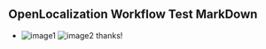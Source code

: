 ## OpenLocalization Workflow Test MarkDown
* ![image1](.\e2a2898a-f262-4eb8-9d92-41d310cc1c66.PNG)   ![image2](.\ba70deac-cda1-463a-ae15-acbb45aa9587.png) 
thanks!